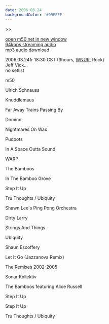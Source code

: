 ```yaml
---
date: 2006.03.24
backgroundColor: '#99FFFF'
---
```


\>>

[open m50.net in new window  
](http://m50.net/)[64kbps streaming audio](http://m50.net/streamed/2006.03.24\(64\).ra)  
[mp3 audio download](http://m50.net/streamed/2006.03.24\(64\).mp3)

2006.03.24fr 18:30 CST (3hours, [WNUR](http://www.wnur.org/), Rock)  
Jeff Vick...  
no setlist  

m50  

Ulrich Schnauss

Knuddlemaus

Far Away Trains Passing By

Domino

Nightmares On Wax

Pudpots

In A Space Outta Sound

WARP

The Bamboos

In The Bamboo Grove

Step It Up

Tru Thoughts / Ubiquity

Shawn Lee's Ping Pong Orchestra

Dirty Larry

Strings And Things

Ubiquity

Shaun Escoffery

Let It Go (Jazzanova Remix)

The Remixes 2002-2005

Sonar Kollektiv

The Bamboos featuring Alice Russell

Step It Up

Step It Up

Tru Thoughts / Ubiquity